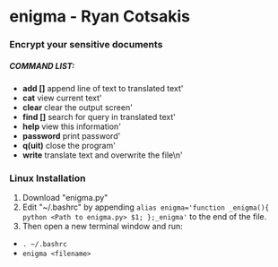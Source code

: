 # enigma - Ryan Cotsakis
### Encrypt your sensitive documents

##### COMMAND LIST:
- **add []** append line of text to translated text'
- **cat** view current text'
- **clear** clear the output screen'
- **find []** search for query in translated text'
- **help** view this information'
- **password** print password'
- **q(uit)** close the program'
- **write** translate text and overwrite the file\n'

### Linux Installation
1. Download "enigma.py"
2. Edit "~/.bashrc" by appending
  `alias enigma='function _enigma(){ python <Path to enigma.py> $1; };_enigma'`
  to the end of the file.
3. Then open a new terminal window and run:
  - `. ~/.bashrc`
  - `enigma <filename>`